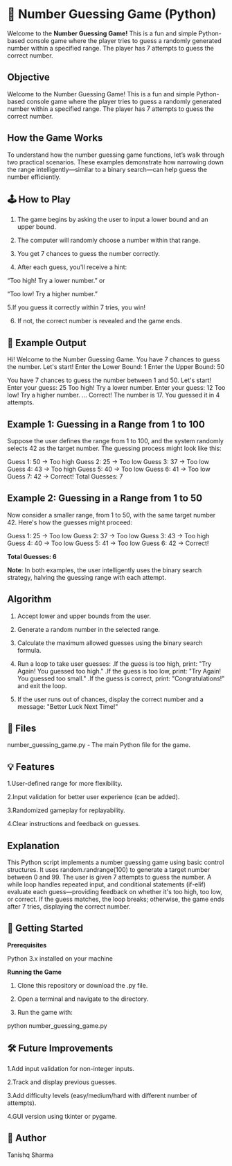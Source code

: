 # 🎯 Number Guessing Game (Python)

Welcome to the **Number Guessing Game!** This is a fun and simple Python-based console game where the player tries to guess a randomly generated number within a specified range. The player has 7 attempts to guess the correct number.

## Objective

Welcome to the Number Guessing Game! This is a fun and simple Python-based console game where the player tries to guess a randomly generated number within a specified range. The player has 7 attempts to guess the correct number.

## How the Game Works

To understand how the number guessing game functions, let’s walk through two practical scenarios. These examples demonstrate how narrowing down the range intelligently—similar to a binary search—can help guess the number efficiently.

## 🕹️ How to Play

1. The game begins by asking the user to input a lower bound and an upper bound.

2. The computer will randomly choose a number within that range.

3. You get 7 chances to guess the number correctly.

4. After each guess, you'll receive a hint:

  “Too high! Try a lower number.” or

  “Too low! Try a higher number.”

5.If you guess it correctly within 7 tries, you win!

6. If not, the correct number is revealed and the game ends.

## 📌 Example Output

Hi! Welcome to the Number Guessing Game.
You have 7 chances to guess the number. Let's start!
Enter the Lower Bound: 1
Enter the Upper Bound: 50

You have 7 chances to guess the number between 1 and 50. Let's start!
Enter your guess: 25
Too high! Try a lower number.
Enter your guess: 12
Too low! Try a higher number.
...
Correct! The number is 17. You guessed it in 4 attempts.

## Example 1: Guessing in a Range from 1 to 100

Suppose the user defines the range from 1 to 100, and the system randomly selects 42 as the target number. The guessing process might look like this:

Guess 1: 50 → Too high
Guess 2: 25 → Too low
Guess 3: 37 → Too low
Guess 4: 43 → Too high
Guess 5: 40 → Too low
Guess 6: 41 → Too low
Guess 7: 42 → Correct!
Total Guesses: 7

## Example 2: Guessing in a Range from 1 to 50

Now consider a smaller range, from 1 to 50, with the same target number 42. Here's how the guesses might proceed:

Guess 1: 25 → Too low
Guess 2: 37 → Too low
Guess 3: 43 → Too high
Guess 4: 40 → Too low
Guess 5: 41 → Too low
Guess 6: 42 → Correct!

**Total Guesses: 6**

**Note**: In both examples, the user intelligently uses the binary search strategy, halving the guessing range with each attempt.

## Algorithm

1. Accept lower and upper bounds from the user.

2. Generate a random number in the selected range.

3. Calculate the maximum allowed guesses using the binary search formula.
4. Run a loop to take user guesses:
   .If the guess is too high, print: "Try Again! You guessed too high."
   .If the guess is too low, print: "Try Again! You guessed too small."
   .If the guess is correct, print: "Congratulations!" and exit the loop.
5. If the user runs out of chances, display the correct number and a message: "Better Luck Next Time!"

## 📂 Files

number_guessing_game.py - The main Python file for the game.

## 💡 Features

1.User-defined range for more flexibility.

2.Input validation for better user experience (can be added).

3.Randomized gameplay for replayability.

4.Clear instructions and feedback on guesses.

## Explanation

This Python script implements a number guessing game using basic control structures. It uses random.randrange(100) to generate a target number between 0 and 99. The user is given 7 attempts to guess the number. A while loop handles repeated input, and conditional statements (if-elif) evaluate each guess—providing feedback on whether it's too high, too low, or correct. If the guess matches, the loop breaks; otherwise, the game ends after 7 tries, displaying the correct number.

## 🚀 Getting Started

**Prerequisites**

Python 3.x installed on your machine

**Running the Game**

1. Clone this repository or download the .py file.

2. Open a terminal and navigate to the directory.

3. Run the game with:

python number_guessing_game.py

## 🛠️ Future Improvements

1.Add input validation for non-integer inputs.

2.Track and display previous guesses.

3.Add difficulty levels (easy/medium/hard with different number of attempts).

4.GUI version using tkinter or pygame.

## 🙌 Author
Tanishq Sharma
